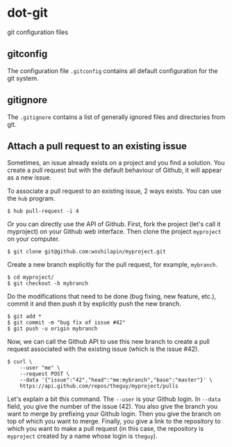 dot-git
=======

git configuration files

gitconfig
---------

The configuration file `.gitconfig` contains all default configuration for the 
git system.

gitignore
---------

The `.gitignore` contains a list of generally ignored files and directories 
from git.

Attach a pull request to an existing issue
------------------------------------------

Sometimes, an issue already exists on a project and you find a solution.  You
create a pull request but with the default behaviour of Github, it will appear
as a new issue.

To associate a pull request to an existing issue, 2 ways exists.  You can use
the `hub` program.

    $ hub pull-request -i 4

Or you can directly use the API of Github.  First, fork the project (let's call
it myproject) on your Github web interface.  Then clone the project `myproject`
on your computer.

    $ git clone git@github.com:woshilapin/myproject.git

Create a new branch explicitly for the pull request, for
example, `mybranch`.

    $ cd myproject/
    $ git checkout -b mybranch

Do the modifications that need to be done (bug fixing, new feature, etc.),
commit it and then push it by explicitly push the new branch.

    $ git add *
    $ git commit -m "bug fix of issue #42"
    $ git push -u origin mybranch

Now, we can call the Github API to use this new branch to create a pull request
associated with the existing issue (which is the issue #42).

    $ curl \
        --user "me" \
        --request POST \
        --data '{"issue":"42","head":"me:mybranch","base":"master"}' \
        https://api.github.com/repos/theguy/myproject/pulls

Let's explain a bit this command.  The `--user` is your Github login.  In
`--data` field, you give the number of the issue (42).  You also give the branch
you want to merge by prefixing your Github login.  Then you give the branch on
top of which you want to merge.  Finally, you give a link to the repository to which
you want to make a pull request (in this case, the repository is `myproject`
created by a name whose login is `theguy`).
